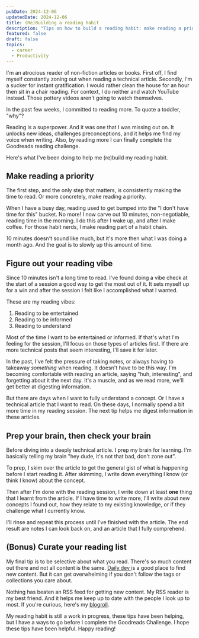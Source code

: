 ```yaml
---
pubDate: 2024-12-06
updatedDate: 2024-12-06
title: (Re)Building a reading habit
description: "Tips on how to build a reading habit: make reading a priority, figure out your reading vibe, prep your brain then check your brain, and finally curate your reading list."
featured: false
draft: false
topics:
  - career
  - Productivity
---
```

I'm an atrocious reader of non-fiction articles or books. First off, I find myself constantly zoning out when reading a technical article. Secondly, I'm a sucker for instant gratification. I would rather clean the house for an hour then sit in a chair reading. For context, I do neither and watch YouTube instead. Those pottery videos aren't going to watch themselves. 

In the past few weeks, I committed to reading more. To quote a toddler, "why"?

Reading is a superpower. And it was one that I was missing out on. It unlocks new ideas, challenges preconceptions, and it helps me find my voice when writing. Also, by reading more I can finally complete the Goodreads reading challenge.

Here's what I've been doing to help me (re)build my reading habit.

## Make reading a priority
The first step, and the only step that matters, is consistently making the time to read. Or more concretely, make reading a priority.

When I have a busy day, reading used to get bumped into the "I don't have time for this" bucket. No more! I now carve out 10 minutes, non-negotiable, reading time in the morning. I do this after I wake up, and after I make coffee. For those habit nerds, I make reading part of a habit chain.

10 minutes doesn't sound like much, but it's more then what I was doing a month ago. And the goal is to slowly up this amount of time. 

## Figure out your reading vibe
Since 10 minutes isn't a long time to read. I've found doing a vibe check at the start of a session a good way to get the most out of it. It sets myself up for a win and after the session I felt like I accomplished what I wanted. 

These are my reading vibes:

1. Reading to be entertained
2. Reading to be informed
3. Reading to understand

Most of the time I want to be entertained or informed. If that's what I'm feeling for the session, I'll focus on those types of articles first. If there are more technical posts that seem interesting, I'll save it for later.

In the past, I've felt the pressure of taking notes, or always having to takeaway *something* when reading. It doesn't have to be this way. I'm becoming comfortable with reading an article, saying "huh, interesting", and forgetting about it the next day. It's a muscle, and as we read more, we'll get better at digesting information.

But there are days when I want to fully understand a concept. Or I have a technical article that I want to read. On these days, I normally spend a bit more time in my reading session. The next tip helps me digest information in these articles.
## Prep your brain, then check your brain
Before diving into a deeply technical article. I prep my brain for learning. I'm basically telling my brain "hey dude, it's not that bad, don't zone out".

To prep, I skim over the article to get the general gist of what is happening before I start reading it. After skimming, I write down everything I know (or think I know) about the concept.

Then after I'm done with the reading session, I write down at least **one** thing that I learnt from the article. If I have time to write more, I'll write about new concepts I found out, how they relate to my existing knowledge, or if they challenge what I currently know. 

I'll rinse and repeat this process until I've finished with the article. The end result are notes I can look back on, and an article that I fully comprehend.
## (Bonus) Curate your reading list
My final tip is to be selective about what you read. There's so much content out there and not all content is the same. [Daily.dev ](https://dly.to/y69khDARDEa) is a good place to find new content. But it can get overwhelming if you don't follow the tags or collections you care about.

Nothing has beaten an RSS feed for getting new content. My RSS reader is my best friend. And it helps me keep up to date with the people I look up to most. If you're curious, here's my [blogroll](https://raindrop.io/jonathanyeong/blogroll-50287458). 

My reading habit is still a work in progress, these tips have been helping, but I have a ways to go before I complete the Goodreads Challenge. I hope these tips have been helpful. Happy reading!